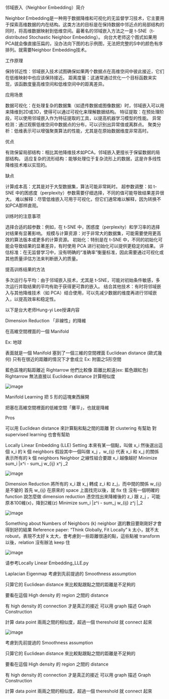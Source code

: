 邻域嵌入（Neighbor Embedding）简介

Neighbor Embedding是一种用于数据降维和可视化的无监督学习技术，它主要用于探索高维数据的内在结构。这类方法的目标是在保持数据中邻近点的局部结构的同时，将高维数据映射到低维空间。最著名的邻域嵌入方法之一是 t-SNE（t-distributed Stochastic Neighbor Embedding）。
向台大老师这个图式如果用PCA就会像直接压扁的，没办法向下图的右示例图，无法把完整的S中的颜色有序排列。就需要Neighbor Embedding技术。

工作原理

保持邻近性：邻域嵌入技术试图确保如果两个数据点在高维空间中彼此接近，它们在低维映射中也应该保持接近。
距离度量：这通常通过优化一个目标函数来实现，该函数度量高维空间和低维空间中的距离差异。

应用场景

数据可视化：在处理复杂的数据集（如遗传数据或图像数据）时，邻域嵌入可以用来降维到2D或3D，使得可以通过可视化来理解数据结构。
特征提取：在预处理阶段，可以使用邻域嵌入作为特征提取的工具，以提高机器学习模型的性能。
异常检测：通过观察低维空间中数据点的分布，可以识别出异常值或离群点。
聚类分析：低维表示可以增强聚类算法的性能，尤其是在原始数据维度非常高时。

优点

有效保留局部结构：相比其他降维技术如PCA，邻域嵌入更擅长于保留数据的局部结构。
适应复杂的流形结构：能够处理位于复杂流形上的数据，这是许多线性降维技术难以实现的。

缺点

计算成本高：尤其是对于大型数据集，算法可能非常耗时。
超参数调整：如 t-SNE 中的困惑度（perplexity）参数需要仔细选择，不同的值可能导致结果差异很大。
难以解释：尽管低维嵌入可用于可视化，但它们通常难以解释，因为转换不如PCA那样直观。

训练时的注意事项

选择合适的超参数：例如，在 t-SNE 中，困惑度（perplexity）和学习率的选择对结果有显著影响。
规模与计算资源：对于非常大的数据集，可能需要使用更高效的算法版本或更多的计算资源。
初始化：特别是在 t-SNE 中，不同的初始化可能会导致结果的显著差异，有时使用 PCA 进行初始化可以提供更稳定的结果。
评估标准：在无监督学习中，没有明确的“准确率”衡量标准，因此需要通过可视化或其他质量评估方法来判断嵌入的质量。

提高训练结果的方法

多次运行与平均：由于邻域嵌入技术，尤其是 t-SNE，可能对初始条件敏感，多次运行并取结果的平均有助于获得更可靠的嵌入。
结合其他技术：有时将邻域嵌入与其他降维技术（如 PCA）结合使用，可以先减少数据的维度再进行邻域嵌入，以提高效率和稳定性。

以下是台大老师Hung-yi Lee授课内容

Dimension Reduction
「非線性」的降維

在高維空間裡面的一個 Manifold

Ex: 地球

表面就是一個 Manifold
塞到了一個三維的空間裡面
Euclidean distance (歐式幾何) 只有在很近的距離的情況下才會成立
Ex: 附圖之S形空間

藍色區塊的點距離近 Rightarrow​ 他們比較像
距離比較遠(ex: 藍色跟紅色) Rightarrow 無法直接以 Euclidean distance 計算相似度

![image](https://github.com/joycelai140420/MachineLearning/assets/167413809/f74e0777-7dcb-4241-96d6-8a5fd2dc8363)

Manifold Learning
把 S 形的這塊東西展開

把塞在高維空間裡面的低維空間「攤平」，也就是降維

Pros

可以用 Euclidean distance 來計算點和點之間的距離
對 clustering 有幫助
對 supervised learning 也會有幫助

Locally Linear Embedding (LLE)
Setting
本來有某一個點，叫做 x_i
然後選出這個 x_i 的 k 個 neighbors
假設其中一個叫做 x_j ，w_{ij} 代表 x_i 和 x_j 的關係
表示所有的 k 個 neighbors Neighbor 之線性組合要跟 x_i 越像越好
Minimize sum_i |x^i - sum_j w_{ij} x^j \_2

![image](https://github.com/joycelai140420/MachineLearning/assets/167413809/b74d8e6a-2516-4a91-9aa3-1679f5edb0ef)

Dimension Reduction
將所有的 x_i​ 跟 x_j​ 轉成 z_i​ 和 z_j​ ，而中間的關係 w_{ij}​ 是不變的
首先 w_{ij} 在原來的 space 上面找完以後，就 fix 住
沒有一個明確的 function 說怎麼做 dimension reduction
憑空找出來降維後的 z_i 跟 z_j ，可能原本100維(x)，降到2維(z)
Minimize sum_i |z^i - sum_j w_{ij} z^j |_2

![image](https://github.com/joycelai140420/MachineLearning/assets/167413809/b9d1623b-ca19-492e-9f6c-2959aa7fa802)

Something about Numbers of Neighbors (k)
neighbor 選的數目要剛剛好才會得到好的結果
Reference paper: “Think Globally, Fit Locally”
k 太小，就不太robust，表現不太好
k 太大，會考慮到一些距離很遠的點，這些點被 transform 以後，relation 沒有辦法 keep 住

![image](https://github.com/joycelai140420/MachineLearning/assets/167413809/d7634f8f-b3ed-4118-be0d-f991dd86e1ca)


请参考Locally Linear Embedding_LLE.py

Laplacian Eigenmap
考慮到先前提過的 Smoothness assumption

只算它的 Euclidean distance 來比較點跟點之間的距離是不足夠的

要看在這個 High density 的 region 之間的 distance

有 high density 的 connection 才是真正的接近
可以用 graph 描述
Graph Construction

計算 data point 兩兩之間的相似度，超過一個 thereshold 就 connect 起來

![image](https://github.com/joycelai140420/MachineLearning/assets/167413809/b1f013f6-3b72-41c1-b848-9991db9662f5)

考慮到先前提過的 Smoothness assumption

只算它的 Euclidean distance 來比較點跟點之間的距離是不足夠的

要看在這個 High density 的 region 之間的 distance

有 high density 的 connection 才是真正的接近
可以用 graph 描述
Graph Construction

計算 data point 兩兩之間的相似度，超過一個 thereshold 就 connect 起來


